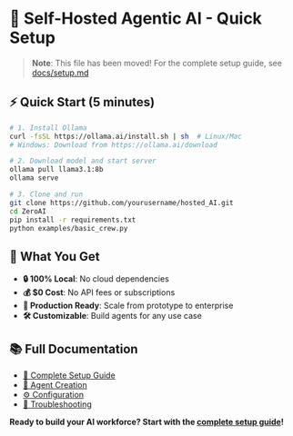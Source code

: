 # 🤖 Self-Hosted Agentic AI - Quick Setup

> **Note**: This file has been moved! For the complete setup guide, see [docs/setup.md](../docs/setup.md)

## ⚡ Quick Start (5 minutes)

```bash
# 1. Install Ollama
curl -fsSL https://ollama.ai/install.sh | sh  # Linux/Mac
# Windows: Download from https://ollama.ai/download

# 2. Download model and start server
ollama pull llama3.1:8b
ollama serve

# 3. Clone and run
git clone https://github.com/yourusername/hosted_AI.git
cd ZeroAI
pip install -r requirements.txt
python examples/basic_crew.py
```

## 🎯 What You Get

- **🔒 100% Local**: No cloud dependencies
- **💰 $0 Cost**: No API fees or subscriptions  
- **🚀 Production Ready**: Scale from prototype to enterprise
- **🛠️ Customizable**: Build agents for any use case

## 📚 Full Documentation

- [📖 Complete Setup Guide](../docs/setup.md)
- [🤖 Agent Creation](../docs/agents.md)
- [⚙️ Configuration](../docs/configuration.md)
- [🔧 Troubleshooting](../docs/setup.md#troubleshooting)

**Ready to build your AI workforce? Start with the [complete setup guide](../docs/setup.md)!**